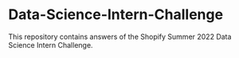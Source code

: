 # Data-Science-Intern-Challenge
This repository contains answers of the Shopify Summer 2022 Data Science Intern Challenge.
